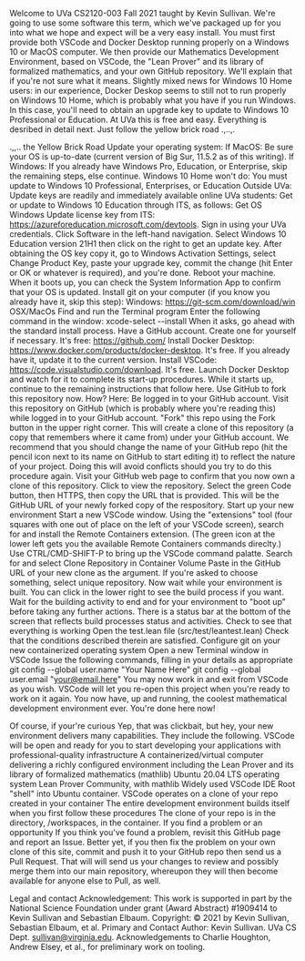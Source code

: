 Welcome to UVa CS2120-003 Fall 2021 taught by Kevin Sullivan. We're going to use some software this term, which we've packaged up for you into what we hope and expect will be a very easy install. You must first provide both VSCode and Docker Desktop running properly on a Windows 10 or MacOS computer. We then provide our Mathematics Development Environment, based on VSCode, the "Lean Prover" and its library of formalized mathematics, and your own GitHub repository. We'll explain that if you're not sure what it means. Slightly mixed news for Windows 10 Home users: in our experience, Docker Deskop seems to still not to run properly on Windows 10 Home, which is probably what you have if you run Windows. In this case, you'll need to obtain an upgrade key to update to Windows 10 Professional or Education. At UVa this is free and easy. Everything is desribed in detail next. Just follow the yellow brick road .,..,.

.,,.. the Yellow Brick Road
Update your operating system:
If MacOS: Be sure your OS is up-to-date (current version of Big Sur, 11.5.2 as of this writing).
If Windows:
If you already have Windows Pro, Education, or Enterprise, skip the remaining steps, else continue.
Windows 10 Home won't do: You must update to Windows 10 Professional, Enterprises, or Education
Outside UVa: Update keys are readily and immediately available online
UVa students: Get or update to Windows 10 Education through ITS, as follows:
Get OS Windows Update license key from ITS: https://azureforeducation.microsoft.com/devtools.
Sign in using your UVa credentials.
Click Software in the left-hand navigation.
Select Windows 10 Education version 21H1 then click on the right to get an update key.
After obtaining the OS key copy it, go to Windows Activation Settings, select Change Product Key, paste your upgrade key, commit the change (hit Enter or OK or whatever is required), and you're done.
Reboot your machine. When it boots up, you can check the System Information App to confirm that your OS is updated.
Install git on your computer (if you know you already have it, skip this step):
Windows: https://git-scm.com/download/win
OSX/MacOs
Find and run the Terminal program
Enter the following command in the window: xcode-select --install
When it asks, go ahead with the standard install process.
Have a GitHub account. Create one for yourself if necessary. It's free: https://github.com/
Install Docker Desktop: https://www.docker.com/products/docker-desktop. It's free. If you already have it, update it to the current version.
Install VSCode: https://code.visualstudio.com/download. It's free.
Launch Docker Desktop and watch for it to complete its start-up procedures. While it starts up, continue to the remaining instructions that follow here.
Use GitHub to fork this repository now. How? Here:
Be logged in to your GitHub account.
Visit this repository on GitHub (which is probably where you're reading this) while logged in to your GitHub account.
"Fork" this repo using the Fork button in the upper right corner. This will create a clone of this repository (a copy that remembers where it came from) under your GitHub account. We recommend that you should change the name of your GitHub repo (hit the pencil icon next to its name on GitHub to start editing it) to reflect the nature of your project. Doing this will avoid conflicts should you try to do this procedure again.
Visit your GitHub web page to confirm that you now own a clone of this repository. Click to view the repository.
Select the green Code button, then HTTPS, then copy the URL that is provided. This will be the GitHub URL of your newly forked copy of the respository.
Start up your new environment
Start a new VSCode window.
Using the "extensions" tool (four squares with one out of place on the left of your VSCode screen), search for and install the Remote Containers extension. (The green icon at the lower left gets you the available Remote Containers commands direclty.)
Use CTRL/CMD-SHIFT-P to bring up the VSCode command palatte.
Search for and select Clone Repository in Container Volume
Paste in the GitHub URL of your new clone as the argument.
If you're asked to choose something, select unique repository.
Now wait while your environment is built. You can click in the lower right to see the build process if you want. Wait for the building activity to end and for your environment to "boot up" before taking any further actions. There is a status bar at the bottom of the screen that reflects build processes status and activities.
Check to see that everything is working
Open the test.lean file (src/test/leantest.lean)
Check that the conditions described therein are satisfied.
Configure git on your new containerized operating system
Open a new Terminal window in VSCode
Issue the following commands, filling in your details as appropriate
git config --global user.name "Your Name Here"
git config --global user.email "your@email.here"
You may now work in and exit from VSCode as you wish. VSCode will let you re-open this project when you're ready to work on it again.
You now have, up and running, the coolest mathematical development environment ever. You're done here now!

Of course, if your're curious
Yep, that was clickbait, but hey, your new environment delivers many capabilities. They include the following.
VSCode will be open and ready for you to start developing your applications with professional-quality infrastructure
A containerized/virtual computer delivering a richly configured environment including the Lean Prover and its library of formalized mathematics (mathlib)
Ubuntu 20.04 LTS operating system
Lean Prover Community, with mathlib
Widely used VSCode IDE
Root "shell" into Ubuntu container.
VSCode operates on a clone of your repo created in your container
The entire development environment builds itself when you first follow these procedures
The clone of your repo is in the directory, /workspaces, in the container.
If you find a problem or an opportunity
If you think you've found a problem, revisit this GitHub page and report an Issue. Better yet, if you then fix the problem on your own clone of this site, commit and push it to your GitHub repo then send us a Pull Request. That will will send us your changes to review and possibly merge them into our main repository, whereupon they will then become available for anyone else to Pull, as well.

Legal and contact
Acknowledgement: This work is supported in part by the National Science Foundation under grant (Award Abstract) #1909414 to Kevin Sullivan and Sebastian Elbaum.
Copyright: © 2021 by Kevin Sullivan, Sebastian Elbaum, et al.
Primary and Contact Author: Kevin Sullivan. UVa CS Dept. sullivan@virginia.edu. Acknowledgements to Charlie Houghton, Andrew Elsey, et al., for preliminary work on tooling.
